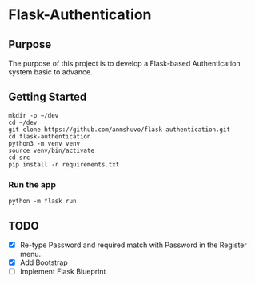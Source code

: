 # Flask-Authentication

## Purpose

The purpose of this project is to develop a Flask-based Authentication system basic to advance. 

## Getting Started

```
mkdir -p ~/dev
cd ~/dev
git clone https://github.com/anmshuvo/flask-authentication.git
cd flask-authentication
python3 -m venv venv
source venv/bin/activate
cd src
pip install -r requirements.txt
```

### Run the app

```
python -m flask run
```

## TODO
- [x] Re-type Password and required match with Password in the Register menu.
- [x] Add Bootstrap 
- [ ] Implement Flask Blueprint
